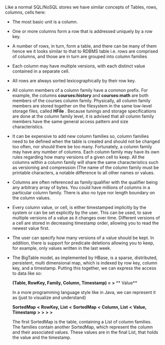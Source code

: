  Like a normal SQL/NoSQL stores we have similar concepts of Tables, rows, columns, cells here:

  


* The most basic unit is a column.
* One or more columns form a row that is addressed uniquely by a row key.
* A number of rows, in turn, form a table, and there can be many of them hence we it looks similar to that to RDBMS table i.e. rows are comprised of columns, and those are in turn are grouped into column families
* Each column may have multiple versions, with each distinct value contained in a separate cell.
* All rows are always sorted lexicographically by their row key.
* All column members of a column family have a common prefix. For example, the columns 
  **courses:history**
   and 
  **courses:math**
   are both members of the courses column family. Physically, all column family members are stored together on the filesystem in the same low-level storage files, called  **HFile**
  . Because tunings and storage specifications are done at the column family level, it is advised that all column family members have the same general access pattern and size characteristics. 
* It can be expensive to add new column families so, column families need to be defined when the table is created and should not be changed too often, nor should there be too many. Fortunately, a column family may have any number of columns. Each column family may have its own rules regarding how many versions of a given cell to keep. All the columns within a column family will share the same characteristics such as versioning and compression \(The name of the column family must be printable characters, a notable difference to all other names or values.
* Columns are often referenced as family:qualifier with the qualifier being any arbitrary array of bytes. You could have millions of columns in a particular column family. There is also no type nor length boundary on the column values.
* Every column value, or cell, is either timestamped implicitly by the system or can be set explicitly by the user. This can be used, to save multiple versions of a value as it changes over time. Different versions of a cell are stored in decreasing timestamp order, allowing you to read the newest value first.
* The user can specify how many versions of a value should be kept. In addition, there is support for predicate deletions allowing you to keep, for example, only values written in the last week.
* The BigTable model, as implemented by HBase, is a sparse, distributed, persistent, multi dimensional map, which is indexed by row key, column key, and a timestamp. Putting this together, we can express the access to data like so:
 
 
  **\(Table, RowKey, Family, Column, Timestamp\) =**
  **&gt;**
  ** Value**
 
 
   In a more programming language style like in Java, we can represent it as \(just to visualize and understand\)
 
 
  **SortedMap**
  **&lt;**
  **RowKey, List**
  **&lt;**
  **SortedMap**
  **&lt;**
  **Column, List**
  **&lt;**
  **Value, Timestamp**
  **&gt;**
  **&gt;**
  **&gt;**
  **&gt;**
 
 
  The first SortedMap is the table, containing a List of column families. The families contain another SortedMap, which represent the column and their associated values. These values are in the final List, that holds the value and the timestamp.



